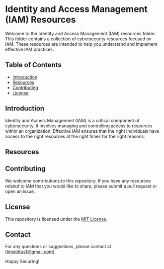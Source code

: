 # Identity and Access Management (IAM) Resources

Welcome to the Identity and Access Management (IAM) resources folder. This folder contains a collection of cybersecurity resources focused on IAM. These resources are intended to help you understand and implement effective IAM practices.

## Table of Contents

- [Introduction](#introduction)
- [Resources](#resources)
- [Contributing](#contributing)
- [License](#license)

## Introduction

Identity and Access Management (IAM) is a critical component of cybersecurity. It involves managing and controlling access to resources within an organization. Effective IAM ensures that the right individuals have access to the right resources at the right times for the right reasons.

## Resources

## Contributing

We welcome contributions to this repository. If you have any resources related to IAM that you would like to share, please submit a pull request or open an issue.

## License

This repository is licensed under the [MIT License](LICENSE).

## Contact

For any questions or suggestions, please contact at [timstittus1@gmail.com].

Happy Securing!
